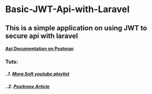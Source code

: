 ﻿# Basic-JWT-Api-with-Laravel
 
 ## This is a simple application on using JWT to secure api with laravel

#### [Api Documentation on Postman](https://documenter.getpostman.com/view/12864326/U16nLjkb)

### Tuts:
##### ..1. [Mora Soft youtube playlist](https://www.youtube.com/playlist?list=PLftLUHfDSiZ6MfN8UhhcXDhh64eejvIKK)
##### ..2. [Positronx Article](https://www.positronx.io/laravel-jwt-authentication-tutorial-user-login-signup-api/)
